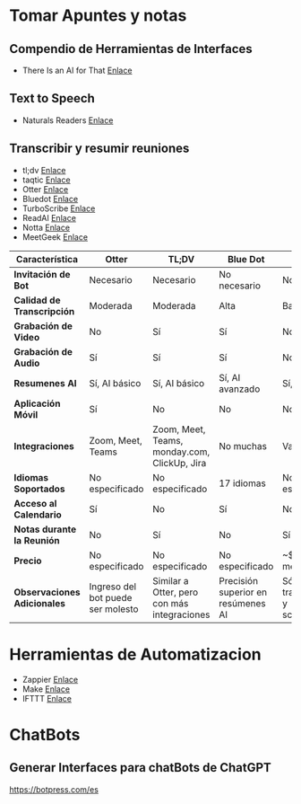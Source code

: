 
# Tomar Apuntes y notas

## Compendio de Herramientas de Interfaces

* There Is an AI for That [Enlace](https://theresanaiforthat.com/)

## Text to Speech

* Naturals Readers [Enlace](https://www.naturalreaders.com/)

## Transcribir y resumir reuniones

* tl;dv [Enlace](https://tldv.io/es/)
* taqtic [Enlace](https://tactiq.io/)
* Otter [Enlace](https://otter.ai/)
* Bluedot [Enlace](https://www.bluedothq.com/)
* TurboScribe [Enlace](https://turboscribe.ai/)
* ReadAI [Enlace](https://www.read.ai/)
* Notta [Enlace](https://www.notta.ai/es)
* MeetGeek [Enlace](https://meetgeek.ai/)

| Característica                     | Otter                                              | TL;DV                                           | Blue Dot                                           | Tactiq                                      |
|------------------------------------|----------------------------------------------------|-------------------------------------------------|----------------------------------------------------|---------------------------------------------|
| **Invitación de Bot**              | Necesario                                          | Necesario                                       | No necesario                                       | No                                          |
| **Calidad de Transcripción**       | Moderada                                           | Moderada                                        | Alta                                               | Baja                                        |
| **Grabación de Video**             | No                                                 | Sí                                              | Sí                                                 | No                                          |
| **Grabación de Audio**             | Sí                                                 | Sí                                              | Sí                                                 | No                                          |
| **Resumenes AI**                   | Sí, AI básico                                      | Sí, AI básico                                    | Sí, AI avanzado                                     | Sí, AI básico                               |
| **Aplicación Móvil**               | Sí                                                 | No                                              | No                                                 | No                                          |
| **Integraciones**                  | Zoom, Meet, Teams                                  | Zoom, Meet, Teams, monday.com, ClickUp, Jira    | No muchas                                          | Varias                                      |
| **Idiomas Soportados**             | No especificado                                    | No especificado                                  | 17 idiomas                                          | No especificado                             |
| **Acceso al Calendario**           | Sí                                                 | No                                              | Sí                                                 | No                                          |
| **Notas durante la Reunión**       | No                                                 | Sí                                              | No                                                 | Sí                                          |
| **Precio**                         | No especificado                                    | No especificado                                  | No especificado                                     | ~$12 por mes                                |
| **Observaciones Adicionales**      | Ingreso del bot puede ser molesto                  | Similar a Otter, pero con más integraciones     | Precisión superior en resúmenes AI                 | Sólo transcripción y screenshots           |


# Herramientas de Automatizacion

* Zappier [Enlace](https://zapier.com/)
* Make [Enlace](https://www.make.com/en)
* IFTTT [Enlace](https://ifttt.com/)

# ChatBots

## Generar Interfaces para chatBots de ChatGPT

https://botpress.com/es
